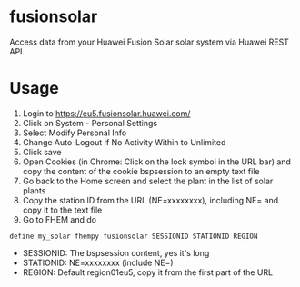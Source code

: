 
# fusionsolar
Access data from your Huawei Fusion Solar solar system via Huawei REST API.

# Usage

1. Login to https://eu5.fusionsolar.huawei.com/
2. Click on System - Personal Settings
3. Select Modify Personal Info
4. Change Auto-Logout If No Activity Within to Unlimited
5. Click save
6. Open Cookies (in Chrome: Click on the lock symbol in the URL bar) and copy the content of the cookie bspsession to an empty text file
7. Go back to the Home screen and select the plant in the list of solar plants
8. Copy the station ID from the URL (NE=xxxxxxxx), including NE= and copy it to the text file
9. Go to FHEM and do
```
define my_solar fhempy fusionsolar SESSIONID STATIONID REGION
```

 - SESSIONID: The bspsession content, yes it's long
 - STATIONID: NE=xxxxxxxx (include NE=)
 - REGION: Default region01eu5, copy it from the first part of the URL